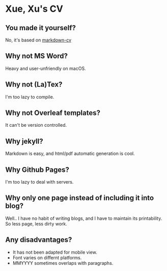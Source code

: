 # Xue, Xu's CV

## You made it yourself?
No, it's based on [markdown-cv](http://elipapa.github.io/markdown-cv/)

## Why not MS Word?
Heavy and user-unfriendly on macOS.

## Why not (La)Tex?
I'm too lazy to compile.

## Why not Overleaf templates?
It can't be version controlled.

## Why jekyll?
Markdown is easy, and html/pdf automatic generation is cool.

## Why Github Pages?
I'm too lazy to deal with servers.

## Why only one page instead of including it into blog?
Well.. I have no habit of writing blogs, and I have to maintain its printability. So less page, less dirty work.

## Any disadvantages?
* It has not been adapted for mobile view.
* Font varies on differnt platforms.
* MMYYYY sometimes overlaps with paragraphs.
